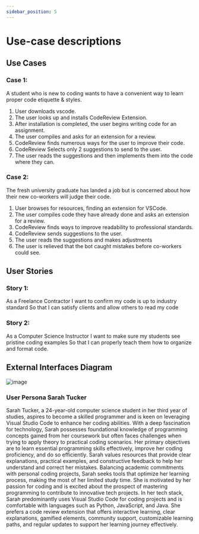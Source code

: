 ```yaml
---
sidebar_position: 5
---
```


# Use-case descriptions


## Use Cases

### **Case 1:**
A student who is new to coding wants to have a convenient way to learn proper code etiquette & styles.
1. User downloads vscode.
2. The user looks up and installs CodeReview Extension.
3. After installation is completed, the user begins writing code for an assignment.
4. The user compiles and asks for an extension for a review.
5. CodeReview finds numerous ways for the user to improve their code.
6. CodeReview Selects only 2 suggestions to send to the user.
7. The user reads the suggestions and then implements them into the code where they can.

### **Case 2:**
The fresh university graduate has landed a job but is concerned about how their new co-workers will judge their code.
1. User browses for resources, finding an extension for VSCode.
2. The user compiles code they have already done and asks an extension for a review.
3. CodeReview finds ways to improve readability to professional standards.
4. CodeReview sends suggestions to the user.
5. The user reads the suggestions and makes adjustments
7. The user is relieved that the bot caught mistakes before co-workers could see.


## User Stories

### **Story 1:**
As a Freelance Contractor 
I want to confirm my code is up to industry standard
So that I can satisfy clients and allow others to read my code

### **Story 2:**
As a Computer Science Instructor 
I want to make sure my students see pristine coding examples
So that I can properly teach them how to organize and format code.

## External Interfaces Diagram

![image](https://github.com/Capstone-Projects-2023-Fall/project-code-review-chatbot/assets/42981577/d69c15a7-c6ed-47bf-b114-9e07d812eaf9)

### User Persona Sarah Tucker

Sarah Tucker, a 24-year-old computer science student in her third year of studies, aspires to become a skilled programmer and is keen on leveraging Visual Studio Code to enhance her coding abilities. With a deep fascination for technology, Sarah possesses foundational knowledge of programming concepts gained from her coursework but often faces challenges when trying to apply theory to practical coding scenarios. Her primary objectives are to learn essential programming skills effectively, improve her coding proficiency, and do so efficiently. Sarah values resources that provide clear explanations, practical examples, and constructive feedback to help her understand and correct her mistakes. Balancing academic commitments with personal coding projects, Sarah seeks tools that optimize her learning process, making the most of her limited study time. She is motivated by her passion for coding and is excited about the prospect of mastering programming to contribute to innovative tech projects. In her tech stack, Sarah predominantly uses Visual Studio Code for coding projects and is comfortable with languages such as Python, JavaScript, and Java. She prefers a code review extension that offers interactive learning, clear explanations, gamified elements, community support, customizable learning paths, and regular updates to support her learning journey effectively.

